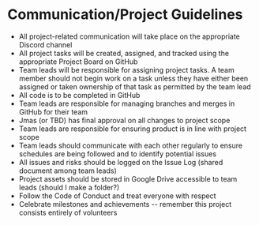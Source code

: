 <h1>Communication/Project Guidelines</h1>
<ul>
    <li>All project-related communication will take place on the appropriate Discord channel</li>
    <li>All project tasks will be created, assigned, and tracked using the appropriate Project Board on GitHub</li>
    <li>Team leads will be responsible for assigning project tasks. A team member should not begin work on a task unless they have either been assigned or taken ownership of that task as permitted by the team lead</li>
    <li>All code is to be completed in GitHub</li>
    <li>Team leads are responsible for managing branches and merges in GitHub for their team</li>
    <li>Jmas (or TBD) has final approval on all changes to project scope</li>
    <li>Team leads are responsible for ensuring product is in line with project scope</li>
    <li>Team leads should communicate with each other regularly to ensure schedules are being followed and to identify potential issues</li>
    <li>All issues and risks should be logged on the Issue Log (shared document among team leads)</li>
    <li>Project assets should be stored in Google Drive accessible to team leads (should I make a folder?)</li>
    <li>Follow the Code of Conduct and treat everyone with respect</li>
    <li>Celebrate milestones and achievements -- remember this project consists entirely of volunteers</li>
